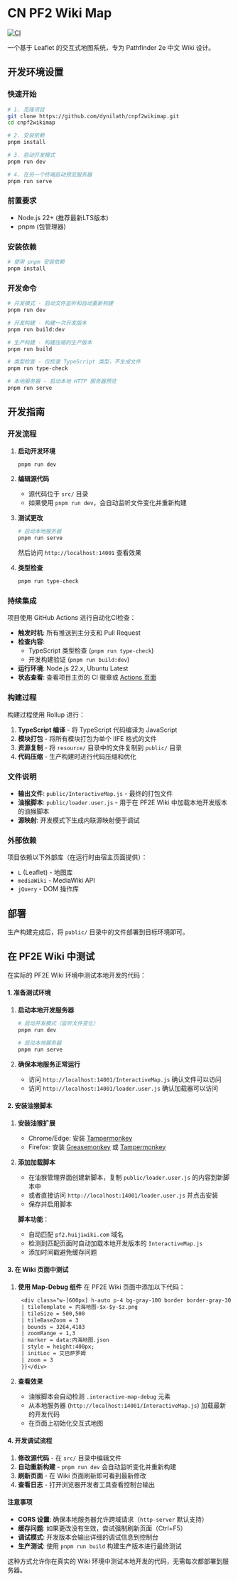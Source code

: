 # CN PF2 Wiki Map

[![CI](https://github.com/dynilath/cnpf2wikimap/actions/workflows/ci.yml/badge.svg)](https://github.com/dynilath/cnpf2wikimap/actions/workflows/ci.yml)

一个基于 Leaflet 的交互式地图系统，专为 Pathfinder 2e 中文 Wiki 设计。

## 开发环境设置

### 快速开始

```bash
# 1. 克隆项目
git clone https://github.com/dynilath/cnpf2wikimap.git
cd cnpf2wikimap

# 2. 安装依赖
pnpm install

# 3. 启动开发模式
pnpm run dev

# 4. 在另一个终端启动预览服务器
pnpm run serve
```

### 前置要求

- Node.js 22+ (推荐最新LTS版本)
- pnpm (包管理器)

### 安装依赖

```bash
# 使用 pnpm 安装依赖
pnpm install
```

### 开发命令

```bash
# 开发模式 - 启动文件监听和自动重新构建
pnpm run dev

# 开发构建 - 构建一次开发版本
pnpm run build:dev

# 生产构建 - 构建压缩的生产版本
pnpm run build

# 类型检查 - 仅检查 TypeScript 类型，不生成文件
pnpm run type-check

# 本地服务器 - 启动本地 HTTP 服务器预览
pnpm run serve
```

## 开发指南

### 开发流程

1. **启动开发环境**
   ```bash
   pnpm run dev
   ```

2. **编辑源代码**
   - 源代码位于 `src/` 目录
   - 如果使用 `pnpm run dev`，会自动监听文件变化并重新构建

3. **测试更改**
   ```bash
   # 启动本地服务器
   pnpm run serve
   ```
   然后访问 `http://localhost:14001` 查看效果

4. **类型检查**
   ```bash
   pnpm run type-check
   ```

### 持续集成

项目使用 GitHub Actions 进行自动化CI检查：

- **触发时机**: 所有推送到主分支和 Pull Request
- **检查内容**: 
  - TypeScript 类型检查 (`pnpm run type-check`)
  - 开发构建验证 (`pnpm run build:dev`)
- **运行环境**: Node.js 22.x, Ubuntu Latest
- **状态查看**: 查看项目主页的 CI 徽章或 [Actions 页面](https://github.com/dynilath/cnpf2wikimap/actions)

### 构建过程

构建过程使用 Rollup 进行：

1. **TypeScript 编译** - 将 TypeScript 代码编译为 JavaScript
2. **模块打包** - 将所有模块打包为单个 IIFE 格式的文件
3. **资源复制** - 将 `resource/` 目录中的文件复制到 `public/` 目录
4. **代码压缩** - 生产构建时进行代码压缩和优化

### 文件说明

- **输出文件**: `public/InteractiveMap.js` - 最终的打包文件
- **油猴脚本**: `public/loader.user.js` - 用于在 PF2E Wiki 中加载本地开发版本的油猴脚本
- **源映射**: 开发模式下生成内联源映射便于调试

### 外部依赖

项目依赖以下外部库（在运行时由宿主页面提供）：

- `L` (Leaflet) - 地图库
- `mediaWiki` - MediaWiki API
- `jQuery` - DOM 操作库

## 部署

生产构建完成后，将 `public/` 目录中的文件部署到目标环境即可。

## 在 PF2E Wiki 中测试

在实际的 PF2E Wiki 环境中测试本地开发的代码：

#### 1. 准备测试环境

1. **启动本地开发服务器**
   ```bash
   # 启动开发模式（监听文件变化）
   pnpm run dev
   
   # 启动本地服务器
   pnpm run serve
   ```

2. **确保本地服务正常运行**
   - 访问 `http://localhost:14001/InteractiveMap.js` 确认文件可以访问
   - 访问 `http://localhost:14001/loader.user.js` 确认加载器可以访问

#### 2. 安装油猴脚本

1. **安装油猴扩展**
   - Chrome/Edge: 安装 [Tampermonkey](https://chrome.google.com/webstore/detail/tampermonkey/dhdgffkkebhmkfjojejmpbldmpobfkfo)
   - Firefox: 安装 [Greasemonkey](https://addons.mozilla.org/en-US/firefox/addon/greasemonkey/) 或 [Tampermonkey](https://addons.mozilla.org/en-US/firefox/addon/tampermonkey/)

2. **添加加载脚本**
   - 在油猴管理界面创建新脚本，复制 `public/loader.user.js` 的内容到新脚本中
   - 或者直接访问 `http://localhost:14001/loader.user.js` 并点击安装
   - 保存并启用脚本
   
   **脚本功能**：
   - 自动匹配 `pf2.huijiwiki.com` 域名
   - 检测到匹配页面时自动加载本地开发版本的 `InteractiveMap.js`
   - 添加时间戳避免缓存问题

#### 3. 在 Wiki 页面中测试

1. **使用 Map-Debug 组件**
   在 PF2E Wiki 页面中添加以下代码：
   ```mediawiki
    <div class="w-[600px] h-auto p-4 bg-gray-100 border border-gray-300 rounded">{{Map-Debug
    | tileTemplate = 内海地图-$x-$y-$z.png
    | tileSize = 500,500
    | tileBaseZoom = 3
    | bounds = 3264,4183
    | zoomRange = 1,3
    | marker = data:内海地图.json
    | style = height:400px;
    | initLoc = 艾巴萨罗姆
    | zoom = 3
    }}</div>
   ```

2. **查看效果**
   - 油猴脚本会自动检测 `.interactive-map-debug` 元素
   - 从本地服务器 (`http://localhost:14001/InteractiveMap.js`) 加载最新的开发代码
   - 在页面上初始化交互式地图

#### 4. 开发调试流程

1. **修改源代码** - 在 `src/` 目录中编辑文件
2. **自动重新构建** - `pnpm run dev` 会自动监听变化并重新构建
3. **刷新页面** - 在 Wiki 页面刷新即可看到最新修改
4. **查看日志** - 打开浏览器开发者工具查看控制台输出

#### 注意事项

- **CORS 设置**: 确保本地服务器允许跨域请求（`http-server` 默认支持）
- **缓存问题**: 如果更改没有生效，尝试强制刷新页面（Ctrl+F5）
- **调试模式**: 开发版本会输出详细的调试信息到控制台
- **生产测试**: 使用 `pnpm run build` 构建生产版本进行最终测试

这种方式允许你在真实的 Wiki 环境中测试本地开发的代码，无需每次都部署到服务器。
